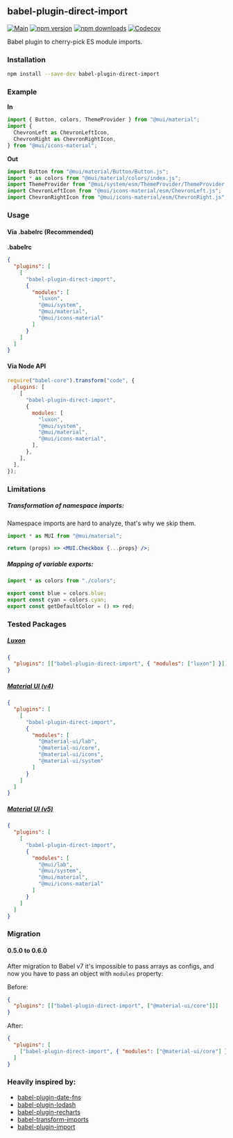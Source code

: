 ## babel-plugin-direct-import

[![Main](https://github.com/umidbekk/babel-plugin-direct-import/workflows/Main/badge.svg?branch=master)](https://github.com/umidbekk/babel-plugin-direct-import/actions)
[![npm version](https://img.shields.io/npm/v/babel-plugin-direct-import.svg)](https://www.npmjs.com/package/babel-plugin-direct-import)
[![npm downloads](https://img.shields.io/npm/dm/babel-plugin-direct-import.svg)](https://www.npmjs.com/package/babel-plugin-direct-import)
[![Codecov](https://img.shields.io/codecov/c/gh/umidbekk/babel-plugin-direct-import.svg)](https://codecov.io/gh/umidbekk/babel-plugin-direct-import)

Babel plugin to cherry-pick ES module imports.

### Installation

```bash
npm install --save-dev babel-plugin-direct-import
```

### Example

**In**

```javascript
import { Button, colors, ThemeProvider } from "@mui/material";
import {
  ChevronLeft as ChevronLeftIcon,
  ChevronRight as ChevronRightIcon,
} from "@mui/icons-material";
```

**Out**

```javascript
import Button from "@mui/material/Button/Button.js";
import * as colors from "@mui/material/colors/index.js";
import ThemeProvider from "@mui/system/esm/ThemeProvider/ThemeProvider.js";
import ChevronLeftIcon from "@mui/icons-material/esm/ChevronLeft.js";
import ChevronRightIcon from "@mui/icons-material/esm/ChevronRight.js";
```

### Usage

#### **Via .babelrc (Recommended)**

**.babelrc**

```json
{
  "plugins": [
    [
      "babel-plugin-direct-import",
      {
        "modules": [
          "luxon",
          "@mui/system",
          "@mui/material",
          "@mui/icons-material"
        ]
      }
    ]
  ]
}
```

#### **Via Node API**

```javascript
require("babel-core").transform("code", {
  plugins: [
    [
      "babel-plugin-direct-import",
      {
        modules: [
          "luxon",
          "@mui/system",
          "@mui/material",
          "@mui/icons-material",
        ],
      },
    ],
  ],
});
```

### Limitations

##### Transformation of namespace imports:

Namespace imports are hard to analyze, that's why we skip them.

```jsx
import * as MUI from "@mui/material";

return (props) => <MUI.Checkbox {...props} />;
```

##### Mapping of variable exports:

```js
import * as colors from "./colors";

export const blue = colors.blue;
export const cyan = colors.cyan;
export const getDefaultColor = () => red;
```

### Tested Packages

##### [Luxon](https://github.com/moment/luxon)

```json
{
  "plugins": [["babel-plugin-direct-import", { "modules": ["luxon"] }]]
}
```

##### [Material UI (v4)](https://github.com/mui-org/material-ui/tree/v4.12.3)

```json
{
  "plugins": [
    [
      "babel-plugin-direct-import",
      {
        "modules": [
          "@material-ui/lab",
          "@material-ui/core",
          "@material-ui/icons",
          "@material-ui/system"
        ]
      }
    ]
  ]
}
```

##### [Material UI (v5)](https://github.com/mui-org/material-ui/tree/v5.0.0-rc.0)

```json
{
  "plugins": [
    [
      "babel-plugin-direct-import",
      {
        "modules": [
          "@mui/lab",
          "@mui/system",
          "@mui/material",
          "@mui/icons-material"
        ]
      }
    ]
  ]
}
```

### Migration

#### 0.5.0 to 0.6.0

After migration to Babel v7 it's impossible to pass arrays as configs, and now you have to pass an object with `modules` property:

Before:

```json
{
  "plugins": [["babel-plugin-direct-import", ["@material-ui/core"]]]
}
```

After:

```json
{
  "plugins": [
    ["babel-plugin-direct-import", { "modules": ["@material-ui/core"] }]
  ]
}
```

### Heavily inspired by:

- [babel-plugin-date-fns](https://github.com/date-fns/babel-plugin-date-fns)
- [babel-plugin-lodash](https://github.com/lodash/babel-plugin-lodash)
- [babel-plugin-recharts](https://github.com/recharts/babel-plugin-recharts)
- [babel-transform-imports](https://bitbucket.org/amctheatres/babel-transform-imports)
- [babel-plugin-import](https://github.com/ant-design/babel-plugin-import)
